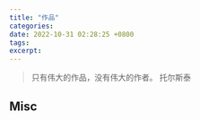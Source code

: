```yaml
---
title: "作品"
categories: 
date: 2022-10-31 02:28:25 +0800
tags: 
excerpt: 
---
```







> 只有伟大的作品，没有伟大的作者。
> 托尔斯泰




## Misc



